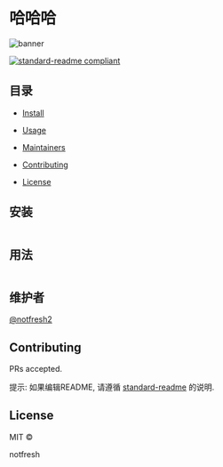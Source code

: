 # 哈哈哈


![banner]()



[![standard-readme compliant](https://img.shields.io/badge/standard--readme-OK-green.svg?style=flat-square)](https://github.com/RichardLitt/standard-readme)








## 目录


- [Install](#install)
- [Usage](#usage)


- [Maintainers](#maintainers)

- [Contributing](#contributing)
- [License](#license)





## 安装
```
```

## 用法

```
```



## 维护者

[@notfresh2](https://github.com/notfresh2)

## Contributing



PRs accepted.


提示: 如果编辑README, 请遵循 [standard-readme](https://github.com/RichardLitt/standard-readme) 的说明.

## License

MIT
©


notfresh


